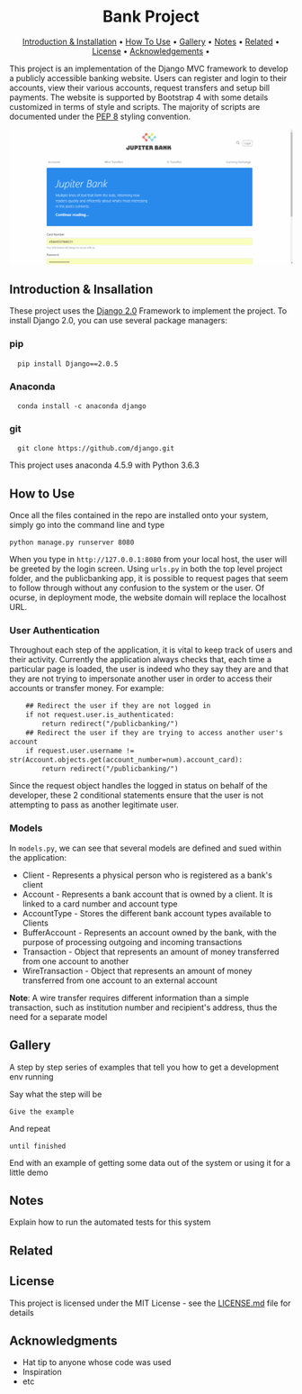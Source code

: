 <h1 align="center">
  Bank Project
</h1>


<p align="center">
  <a href="#user-content-introduction--insallation">Introduction & Installation</a> •
  <a href="#how-to-use">How To Use</a> •
  <a href="#download">Gallery</a> •
  <a href="#credits">Notes</a> •
  <a href="#related">Related</a> •
  <a href="#license">License</a> •
  <a href="#acknowledgements">Acknowledgements</a> •
</p>


This project is an implementation of the Django MVC framework to develop a publicly accessible banking website. Users can register and login to their accounts, view their various accounts, request transfers and setup bill payments. The website is supported by Bootstrap 4 with some details customized in terms of style and scripts. The majority of scripts are documented under the [PEP 8](https://www.python.org/dev/peps/pep-0008/) styling convention.

![Login Animation](img/gifs/login-animation.gif)

## Introduction & Insallation

These project uses the [Django 2.0](https://www.djangoproject.com/) Framework to implement the project. To install Django 2.0, you can use several package managers:

### pip
```
  pip install Django==2.0.5
```
### Anaconda
```
  conda install -c anaconda django
```
### git 
```
  git clone https://github.com/django.git
```

This project uses anaconda 4.5.9 with Python 3.6.3

## How to Use

Once all the files contained in the repo are installed onto your system, simply go into the command line and type 

```
python manage.py runserver 8080
```

When you type in ```http://127.0.0.1:8080``` from your local host, the user will be greeted by the login screen. Using ```urls.py``` in both the top level project folder, and the publicbanking app, it is possible to request pages that seem to follow through without any confusion to the system or the user. Of ocurse, in deployment mode, the website domain will replace the localhost URL. 

### User Authentication

Throughout each step of the application, it is vital to keep track of users and their activity. Currently the application always checks that, each time a particular page is loaded, the user is indeed who they say they are and that they are not trying to impersonate another user in order to access their accounts or transfer money. For example:

```
    ## Redirect the user if they are not logged in
    if not request.user.is_authenticated:
        return redirect("/publicbanking/")
    ## Redirect the user if they are trying to access another user's account
    if request.user.username != str(Account.objects.get(account_number=num).account_card):
        return redirect("/publicbanking/")
```

Since the request object handles the logged in status on behalf of the developer, these 2 conditional statements ensure that the user is not attempting to pass as another legitimate user. 

### Models

In ```models.py```, we can see that several models are defined and sued within the application:
* Client - Represents a physical person who is registered as a bank's client
* Account - Represents a bank account that is owned by a client. It is linked to a card number and account type
* AccountType - Stores the different bank account types available to Clients
* BufferAccount - Represents an account owned by the bank, with the purpose of processing outgoing and incoming transactions
* Transaction - Object that represents an amount of money transferred from one account to another
* WireTransaction - Object that represents an amount of money transferred from one account to an external account

**Note**: A wire transfer requires different information than a simple transaction, such as institution number and recipient's address, thus the need for a separate model

## Gallery

A step by step series of examples that tell you how to get a development env running

Say what the step will be

```
Give the example
```

And repeat

```
until finished
```

End with an example of getting some data out of the system or using it for a little demo

## Notes

Explain how to run the automated tests for this system

## Related

## License

This project is licensed under the MIT License - see the [LICENSE.md](LICENSE.md) file for details

## Acknowledgments

* Hat tip to anyone whose code was used
* Inspiration
* etc
